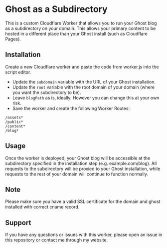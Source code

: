 # Ghost as a Subdirectory
This is a custom Cloudflare Worker that allows you to run your Ghost blog as a subdirectory on your domain. This allows your primary content to be hosted in a different place than your Ghost install (such as Cloudflare Pages).

## Installation
Create a new Cloudflare worker and paste the code from worker.js into the script editor.

* Update the `subdomain` variable with the URL of your Ghost installation.
* Update the `root` variable with the root domain of your domain (where you want the subdirectory to be).
* Leave `blogPath` as is, ideally. However you can change this at your own risk.
* Save the worker and create the following Worker Routes:

```
/assets*
/public*
/content*
/blog*
```

## Usage
Once the worker is deployed, your Ghost blog will be accessible at the subdirectory specified in the installation step (e.g. example.com/blog). All requests to the subdirectory will be proxied to your Ghost installation, while requests to the rest of your domain will continue to function normally.

## Note
Please make sure you have a valid SSL certificate for the domain and ghost installed with correct cname record.

## Support
If you have any questions or issues with this worker, please open an issue in this repository or contact me through my website.
